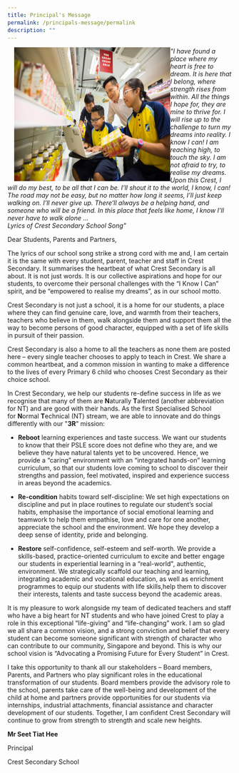 ```yaml
---
title: Principal's Message
permalink: /principals-message/permalink
description: ""
---
```

<img src="/images/pm1.jpg" style="width:350px;height:300px;margin-left:15px;" align = "left"> <p style="text-align: left;"><em>"I have found a place where my heart is free to dream. It is here that I belong, where strength rises from within. All the things I hope for, they are mine to thrive for. I will rise up to the challenge to turn my dreams into reality. I know I can! I am reaching high, to touch the sky. I am not afraid to try, to realise my dreams. Upon this Crest, I will do my best, to be all that I can be. I’ll shout it to the world, I know, I can! The road may not be easy, but no matter how long it seems, I’ll just keep walking on. I’ll never give up. There’ll always be a helping hand, and someone who will be a friend. In this place that feels like home, I know I’ll never have to walk alone …  
Lyrics of Crest Secondary School Song"</em></p>


Dear Students, Parents and Partners,

  

The lyrics of our school song strike a strong cord with me and, I am certain it is the same with every student, parent, teacher and staff in Crest Secondary. It summarises the heartbeat of what Crest Secondary is all about. It is not just words. It is our collective aspirations and hope for our students, to overcome their personal challenges with the “I Know I Can” spirit, and be “empowered to realise my dreams”, as in our school motto.

  

Crest Secondary is not just a school, it is a home for our students, a place where they can find genuine care, love, and warmth from their teachers, teachers who believe in them, walk alongside them and support them all the way to become persons of good character, equipped with a set of life skills in pursuit of their passion.

  

Crest Secondary is also a home to all the teachers as none them are posted here – every single teacher chooses to apply to teach in Crest. We share a common heartbeat, and a common mission in wanting to make a difference to the lives of every Primary 6 child who chooses Crest Secondary as their choice school.

  

In Crest Secondary, we help our students re-define success in life as we recognise that many of them are **N**aturally **T**alented (another abbreviation for NT) and are good with their hands. As the first Specialised School for **N**ormal **T**echnical (NT) stream, we are able to innovate and do things differently with our "**3R**" mission:

  

*   **Reboot** learning experiences and taste success. We want our students to know that their PSLE score does not define who they are, and we believe they have natural talents yet to be uncovered. Hence, we provide a “caring” environment with an “integrated hands-on” learning curriculum, so that our students love coming to school to discover their strengths and passion, feel motivated, inspired and experience success in areas beyond the academics.

  

*   **Re-condition** habits toward self-discipline: We set high expectations on discipline and put in place routines to regulate our student’s social habits, emphasise the importance of social emotional learning and teamwork to help them empathise, love and care for one another, appreciate the school and the environment. We hope they develop a deep sense of identity, pride and belonging.

  

*   **Restore** self-confidence, self-esteem and self-worth. We provide a skills-based, practice-oriented curriculum to excite and better engage our students in experiential learning in a “real-world", authentic, environment. We strategically scaffold our teaching and learning, integrating academic and vocational education, as well as enrichment programmes to equip our students with life skills,help them to discover their interests, talents and taste success beyond the academic areas.

  

It is my pleasure to work alongside my team of dedicated teachers and staff who have a big heart for NT students and who have joined Crest to play a role in this exceptional “life-giving” and “life-changing” work. I am so glad we all share a common vision, and a strong conviction and belief that every student can become someone significant with strength of character who can contribute to our community, Singapore and beyond. This is why our school vision is “Advocating a Promising Future for Every Student” in Crest.

  

I take this opportunity to thank all our stakeholders – Board members, Parents, and Partners who play significant roles in the educational transformation of our students. Board members provide the advisory role to the school, parents take care of the well-being and development of the child at home and partners provide opportunities for our students via internships, industrial attachments, financial assistance and character development of our students. Together, I am confident Crest Secondary will continue to grow from strength to strength and scale new heights.

  

  

**Mr Seet Tiat Hee**

Principal

Crest Secondary School